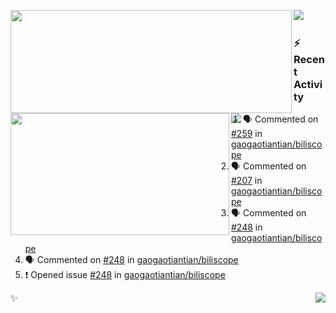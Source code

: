 <p>
  <p>
  <img align="left" width="450" height="165" src="https://github-readme-stats-git-masterrstaa-rickstaa.vercel.app/api?username=lowking&bg_color=0D1116&theme=synthwave&show_icons=true&hide_border=true&line_height=20&title_color=4E7C65&icon_color=555&show_owner=true&text_color=777&count_private=true"/>
  </p>
  <p>
  <img align="left" width="350" height="195" src="https://github-readme-stats-git-masterrstaa-rickstaa.vercel.app/api/top-langs/?layout=compact&username=lowking&bg_color=0D1116&theme=synthwave&show_icons=true&hide_border=true&line_height=20&title_color=4E7C65&icon_color=555&show_owner=true&text_color=777&hide&langs_count=4"/>
  </p>
  <p>
    <a align="left" href="https://t.me/Violettoy_bot"><img src="https://img.shields.io/badge/Telegram-%2352A4DB.svg?&style=social&logo=telegram&logoColor=52A4DB" /></a>&nbsp;&nbsp;
<!--     <img align="left" src="https://github.com/lowking/lowking/workflows/Waka%20Readme/badge.svg" />&nbsp;&nbsp; -->
    <img align="left" src="https://github.com/lowking/lowking/workflows/Activity%20Readme/badge.svg" />
  </p>
</p>

### :zap: Recent Activity

<!--START_SECTION:activity-->
1. 🗣 Commented on [#259](https://github.com/gaogaotiantian/biliscope/issues/259#issuecomment-2439908894) in [gaogaotiantian/biliscope](https://github.com/gaogaotiantian/biliscope)
2. 🗣 Commented on [#207](https://github.com/gaogaotiantian/biliscope/pull/207#issuecomment-2434393239) in [gaogaotiantian/biliscope](https://github.com/gaogaotiantian/biliscope)
3. 🗣 Commented on [#248](https://github.com/gaogaotiantian/biliscope/issues/248#issuecomment-2413157435) in [gaogaotiantian/biliscope](https://github.com/gaogaotiantian/biliscope)
4. 🗣 Commented on [#248](https://github.com/gaogaotiantian/biliscope/issues/248#issuecomment-2413077074) in [gaogaotiantian/biliscope](https://github.com/gaogaotiantian/biliscope)
5. ❗ Opened issue [#248](https://github.com/gaogaotiantian/biliscope/issues/248) in [gaogaotiantian/biliscope](https://github.com/gaogaotiantian/biliscope)
<!--END_SECTION:activity-->

✨<img align="right" src="http://profile-counter.glitch.me/lowking/count.svg"/>
